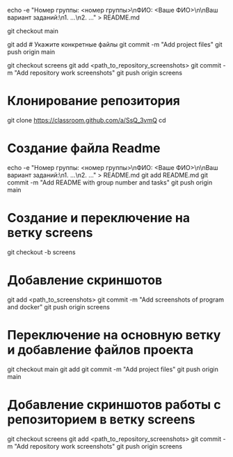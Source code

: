 
echo -e "Номер группы: <номер группы>\nФИО: <Ваше ФИО>\n\nВаш вариант заданий:\n1. ...\n2. ..." > README.md

git checkout main


git add <file1> <file2> <file3> # Укажите конкретные файлы
git commit -m "Add project files"
git push origin main


git checkout screens
git add <path_to_repository_screenshots>
git commit -m "Add repository work screenshots"
git push origin screens


# Клонирование репозитория
git clone https://classroom.github.com/a/SsQ_3vmQ
cd <repository-name>

# Создание файла Readme
echo -e "Номер группы: <номер группы>\nФИО: <Ваше ФИО>\n\nВаш вариант заданий:\n1. ...\n2. ..." > README.md
git add README.md
git commit -m "Add README with group number and tasks"
git push origin main

# Создание и переключение на ветку screens
git checkout -b screens

# Добавление скриншотов
git add <path_to_screenshots>
git commit -m "Add screenshots of program and docker"
git push origin screens

# Переключение на основную ветку и добавление файлов проекта
git checkout main
git add <file1> <file2> <file3>
git commit -m "Add project files"
git push origin main

# Добавление скриншотов работы с репозиторием в ветку screens
git checkout screens
git add <path_to_repository_screenshots>
git commit -m "Add repository work screenshots"
git push origin screens
